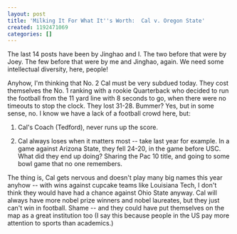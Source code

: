 ```yaml
---
layout: post
title: 'Milking It For What It''s Worth:  Cal v. Oregon State'
created: 1192471069
categories: []
---
```

The last 14 posts have been by Jinghao and I.  The two before that were by Joey.  The few before that were by me and Jinghao, again.  We need some intellectual diversity, here, people!

Anyhow, I'm thinking that No. 2 Cal must be very subdued today.  They cost themselves the No. 1 ranking with a rookie Quarterback who decided to run the football from the 11 yard line with 8 seconds to go, when there were no timeouts to stop the clock.  They lost 31-28.  Bummer?  Yes, but in some sense, no.  I know we have a lack of a football crowd here, but:

1)  Cal's Coach (Tedford), never runs up the score.

2)  Cal always loses when it matters most -- take last year for example.  In a game against Arizona State, they fell 24-20, in the game before USC.  What did they end up doing?  Sharing the Pac 10 title, and going to some bowl game that no one remembers.

The thing is, Cal gets nervous and doesn't play many big names this year anyhow -- with wins against cupcake teams like Louisiana Tech, I don't think they would have had a chance against Ohio State anyway.  Cal will always have more nobel prize winners and nobel laureates, but they just can't win in football.  Shame -- and they could have put themselves on the map as a great institution too (I say this because people in the US pay more attention to sports than academics.)
